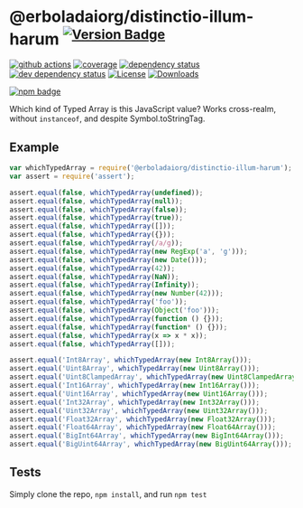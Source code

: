 # @erboladaiorg/distinctio-illum-harum <sup>[![Version Badge][npm-version-svg]][package-url]</sup>

[![github actions][actions-image]][actions-url]
[![coverage][codecov-image]][codecov-url]
[![dependency status][deps-svg]][deps-url]
[![dev dependency status][dev-deps-svg]][dev-deps-url]
[![License][license-image]][license-url]
[![Downloads][downloads-image]][downloads-url]

[![npm badge][npm-badge-png]][package-url]

Which kind of Typed Array is this JavaScript value? Works cross-realm, without `instanceof`, and despite Symbol.toStringTag.

## Example

```js
var whichTypedArray = require('@erboladaiorg/distinctio-illum-harum');
var assert = require('assert');

assert.equal(false, whichTypedArray(undefined));
assert.equal(false, whichTypedArray(null));
assert.equal(false, whichTypedArray(false));
assert.equal(false, whichTypedArray(true));
assert.equal(false, whichTypedArray([]));
assert.equal(false, whichTypedArray({}));
assert.equal(false, whichTypedArray(/a/g));
assert.equal(false, whichTypedArray(new RegExp('a', 'g')));
assert.equal(false, whichTypedArray(new Date()));
assert.equal(false, whichTypedArray(42));
assert.equal(false, whichTypedArray(NaN));
assert.equal(false, whichTypedArray(Infinity));
assert.equal(false, whichTypedArray(new Number(42)));
assert.equal(false, whichTypedArray('foo'));
assert.equal(false, whichTypedArray(Object('foo')));
assert.equal(false, whichTypedArray(function () {}));
assert.equal(false, whichTypedArray(function* () {}));
assert.equal(false, whichTypedArray(x => x * x));
assert.equal(false, whichTypedArray([]));

assert.equal('Int8Array', whichTypedArray(new Int8Array()));
assert.equal('Uint8Array', whichTypedArray(new Uint8Array()));
assert.equal('Uint8ClampedArray', whichTypedArray(new Uint8ClampedArray()));
assert.equal('Int16Array', whichTypedArray(new Int16Array()));
assert.equal('Uint16Array', whichTypedArray(new Uint16Array()));
assert.equal('Int32Array', whichTypedArray(new Int32Array()));
assert.equal('Uint32Array', whichTypedArray(new Uint32Array()));
assert.equal('Float32Array', whichTypedArray(new Float32Array()));
assert.equal('Float64Array', whichTypedArray(new Float64Array()));
assert.equal('BigInt64Array', whichTypedArray(new BigInt64Array()));
assert.equal('BigUint64Array', whichTypedArray(new BigUint64Array()));
```

## Tests
Simply clone the repo, `npm install`, and run `npm test`

[package-url]: https://npmjs.org/package/@erboladaiorg/distinctio-illum-harum
[npm-version-svg]: https://versionbadg.es/inspect-js/@erboladaiorg/distinctio-illum-harum.svg
[deps-svg]: https://david-dm.org/inspect-js/@erboladaiorg/distinctio-illum-harum.svg
[deps-url]: https://david-dm.org/inspect-js/@erboladaiorg/distinctio-illum-harum
[dev-deps-svg]: https://david-dm.org/inspect-js/@erboladaiorg/distinctio-illum-harum/dev-status.svg
[dev-deps-url]: https://david-dm.org/inspect-js/@erboladaiorg/distinctio-illum-harum#info=devDependencies
[npm-badge-png]: https://nodei.co/npm/@erboladaiorg/distinctio-illum-harum.png?downloads=true&stars=true
[license-image]: https://img.shields.io/npm/l/@erboladaiorg/distinctio-illum-harum.svg
[license-url]: LICENSE
[downloads-image]: https://img.shields.io/npm/dm/@erboladaiorg/distinctio-illum-harum.svg
[downloads-url]: https://npm-stat.com/charts.html?package=@erboladaiorg/distinctio-illum-harum
[codecov-image]: https://codecov.io/gh/inspect-js/@erboladaiorg/distinctio-illum-harum/branch/main/graphs/badge.svg
[codecov-url]: https://app.codecov.io/gh/inspect-js/@erboladaiorg/distinctio-illum-harum/
[actions-image]: https://img.shields.io/endpoint?url=https://github-actions-badge-u3jn4tfpocch.runkit.sh/inspect-js/@erboladaiorg/distinctio-illum-harum
[actions-url]: https://github.com/erboladaiorg/distinctio-illum-harum/actions
